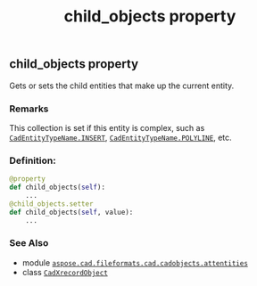 ﻿---
title: child_objects property
second_title: Aspose.CAD for Python via .NET API References
description: 
type: docs
weight: 120
url: /python-net/aspose.cad.fileformats.cad.cadobjects.attentities/cadxrecordobject/child_objects/
is_root: false
---

## child_objects property


Gets or sets the child entities that make up the current entity.

### Remarks 


This collection is set if this entity is complex, such as [`CadEntityTypeName.INSERT`](/cad/python-net/aspose.cad.fileformats.cad.cadconsts/cadentitytypename#INSERT), [`CadEntityTypeName.POLYLINE`](/cad/python-net/aspose.cad.fileformats.cad.cadconsts/cadentitytypename#POLYLINE), etc.
### Definition:
```python
@property
def child_objects(self):
    ...
@child_objects.setter
def child_objects(self, value):
    ...
```

### See Also
* module [`aspose.cad.fileformats.cad.cadobjects.attentities`](../../)
* class [`CadXrecordObject`](/cad/python-net/aspose.cad.fileformats.cad.cadobjects.attentities/cadxrecordobject)
